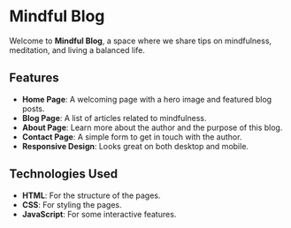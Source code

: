 # Mindful Blog

Welcome to **Mindful Blog**, a space where we share tips on mindfulness, meditation, and living a balanced life.

## Features

- **Home Page**: A welcoming page with a hero image and featured blog posts.
- **Blog Page**: A list of articles related to mindfulness.
- **About Page**: Learn more about the author and the purpose of this blog.
- **Contact Page**: A simple form to get in touch with the author.
- **Responsive Design**: Looks great on both desktop and mobile.

## Technologies Used

- **HTML**: For the structure of the pages.
- **CSS**: For styling the pages.
- **JavaScript**: For some interactive features.
